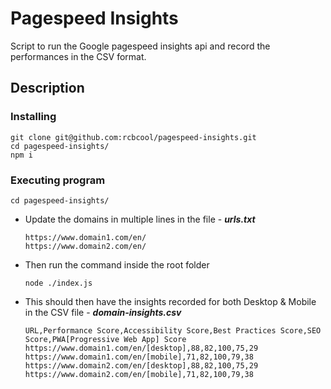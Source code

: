 # Pagespeed Insights
Script to run the Google pagespeed insights api and record the performances in the CSV format.

## Description

### Installing
```
git clone git@github.com:rcbcool/pagespeed-insights.git
cd pagespeed-insights/
npm i
```
  
### Executing program
  ```
  cd pagespeed-insights/
  ```
* Update the domains in multiple lines in the file - **_urls.txt_**
  ```
  https://www.domain1.com/en/
  https://www.domain2.com/en/
  ```
* Then run the command inside the root folder
  ```
  node ./index.js
  ```
* This should then have the insights recorded for both Desktop & Mobile in the CSV file - **_domain-insights.csv_**
  ```
  URL,Performance Score,Accessibility Score,Best Practices Score,SEO Score,PWA[Progressive Web App] Score
  https://www.domain1.com/en/[desktop],88,82,100,75,29
  https://www.domain1.com/en/[mobile],71,82,100,79,38
  https://www.domain2.com/en/[desktop],88,82,100,75,29
  https://www.domain2.com/en/[mobile],71,82,100,79,38
  ```
  

